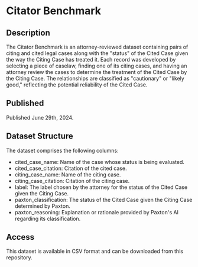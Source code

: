 # Citator Benchmark

## Description
The Citator Benchmark is an attorney-reviewed dataset containing pairs of citing and cited legal cases along with the "status" of the Cited Case given the way the Citing Case has treated it. Each record was developed by selecting a piece of caselaw, finding one of its citing cases, and having an attorney review the cases to determine the treatment of the Cited Case by the Citing Case. The relationships are classified as "cautionary" or "likely good," reflecting the potential reliability of the Cited Case.

## Published
Published June 29th, 2024.

## Dataset Structure
The dataset comprises the following columns:

- cited_case_name: Name of the case whose status is being evaluated.
- cited_case_citation: Citation of the cited case.
- citing_case_name: Name of the citing case.
- citing_case_citation: Citation of the citing case.
- label: The label chosen by the attorney for the status of the Cited Case given the Citing Case.
- paxton_classification: The status of the Cited Case given the Citing Case determined by Paxton.
- paxton_reasoning: Explanation or rationale provided by Paxton's AI regarding its classification.


## Access
This dataset is available in CSV format and can be downloaded from this repository.

